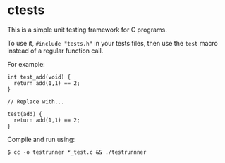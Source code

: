 # ctests

This is a simple unit testing framework for C programs.

To use it, `#include "tests.h"` in your tests files, then use the `test` macro instead of a regular function call.

For example:

```
int test_add(void) {
  return add(1,1) == 2;
}

// Replace with...

test(add) {
  return add(1,1) == 2;
}

```

Compile and run using:

    $ cc -o testrunner *_test.c && ./testrunnner
